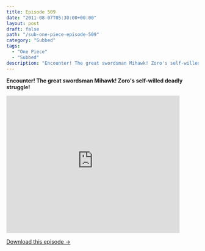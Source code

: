 ```yaml
---
title: Episode 509
date: "2011-08-07T05:30:00+00:00"
layout: post
draft: false
path: "/sub-one-piece-episode-509"
category: "Subbed"
tags:
  - "One Piece"
  - "Subbed"
description: "Encounter! The great swordsman Mihawk! Zoro's self-willed deadly struggle!"
---
```


**Encounter! The great swordsman Mihawk! Zoro's self-willed deadly struggle!**

<iframe width="640" height="360" src="https://www.rapidvideo.com/e/G6FRPF29IY" frameborder="0" marginwidth=0 marginheight=0 scrolling=no allowfullscreen style="max-width:90%;"></iframe>

<a href="http://ouo.io/qs/eCodkFEQ?s=https://www.rapidvideo.com/d/G6FRPF29IY" class="styled_a">Download this episode →</a>

